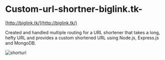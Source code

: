 # Custom-url-shortner-biglink.tk-
[http://biglink.tk/](http://biglink.tk/)

Created and handled multiple routing for a URL shortener
that takes a long, hefty URL and provides a custom shortened
URL using Node.js, Express.js and MongoDB.

![shorturl](https://user-images.githubusercontent.com/44112240/149562289-e4809301-e677-4270-80fb-3ff7be6e72c4.png)



